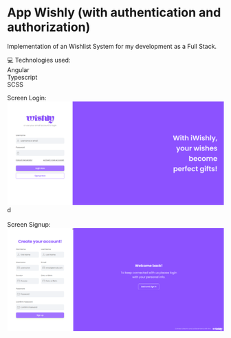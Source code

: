 # App Wishly (with authentication and authorization)

Implementation of an Wishlist System for my development as a Full Stack.

💻 Technologies used:<br />
Angular
<br />
Typescript
<br />
SCSS
<br />

Screen Login:<br/>
![alt text](utils-readme/screen-login.png)d
<br /><br />
Screen Signup: <br/>
![alt text](utils-readme/screen-signup.png)
